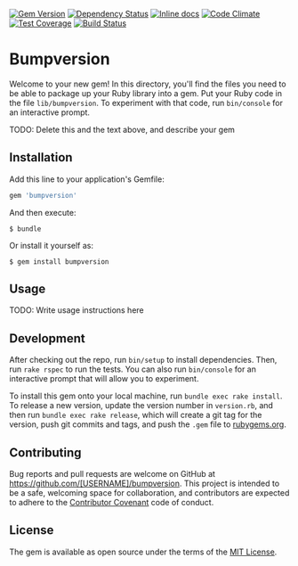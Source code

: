 [![Gem Version](https://badge.fury.io/rb/bumpversion.svg)](http://badge.fury.io/rb/bumpversion)
[![Dependency Status](https://gemnasium.com/dlanileonardo/bumpversion.svg)](https://gemnasium.com/dlanileonardo/bumpversion)
[![Inline docs](http://inch-ci.org/github/dlanileonardo/bumpversion.svg)](http://inch-ci.org/github/dlanileonardo/bumpversion)
[![Code Climate](https://codeclimate.com/github/dlanileonardo/bumpversion/badges/gpa.svg)](https://codeclimate.com/github/dlanileonardo/bumpversion)
[![Test Coverage](https://codeclimate.com/github/dlanileonardo/bumpversion/badges/coverage.svg)](https://codeclimate.com/github/dlanileonardo/bumpversion/coverage)
[![Build Status](https://travis-ci.org/dlanileonardo/bumpversion.svg?branch=master)](https://travis-ci.org/dlanileonardo/bumpversion)

# Bumpversion

Welcome to your new gem! In this directory, you'll find the files you need to be able to package up your Ruby library into a gem. Put your Ruby code in the file `lib/bumpversion`. To experiment with that code, run `bin/console` for an interactive prompt.

TODO: Delete this and the text above, and describe your gem

## Installation

Add this line to your application's Gemfile:

```ruby
gem 'bumpversion'
```

And then execute:

    $ bundle

Or install it yourself as:

    $ gem install bumpversion

## Usage

TODO: Write usage instructions here

## Development

After checking out the repo, run `bin/setup` to install dependencies. Then, run `rake rspec` to run the tests. You can also run `bin/console` for an interactive prompt that will allow you to experiment.

To install this gem onto your local machine, run `bundle exec rake install`. To release a new version, update the version number in `version.rb`, and then run `bundle exec rake release`, which will create a git tag for the version, push git commits and tags, and push the `.gem` file to [rubygems.org](https://rubygems.org).

## Contributing

Bug reports and pull requests are welcome on GitHub at https://github.com/[USERNAME]/bumpversion. This project is intended to be a safe, welcoming space for collaboration, and contributors are expected to adhere to the [Contributor Covenant](contributor-covenant.org) code of conduct.


## License

The gem is available as open source under the terms of the [MIT License](http://opensource.org/licenses/MIT).

